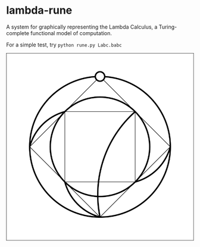 # lambda-rune
A system for graphically representing the Lambda Calculus, a Turing-complete functional model of computation.

For a simple test, try `python rune.py Labc.babc`

<img src=./Labc.babc.svg>
